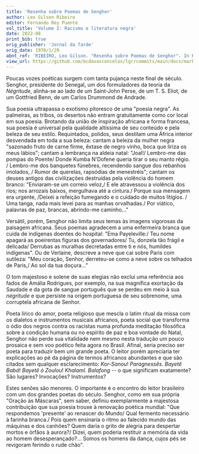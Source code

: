 ```yaml
---
title: 'Resenha sobre Poemas de Senghor'
author: Leo Gilson Ribeiro
editor: Fernando Rey Puente
vol_title: 'Volume I: Racismo e literatura negra'
date: 2022-08
print_bib: true
orig_publisher: 'Jornal da Tarde'
orig_date: 1970/1/29
abnt_ref: 'RIBEIRO, Leo Gilson. "Resenha sobre Poemas de Senghor". In PUENTE, Fernando Rey (org.) <em>Volume 1: Racismo e literatura negra</em>, 2022. Publicação original: Jornal da Tarde, 1970/1/29. URL: <a href="yml_view_url">https://github.com/bcdavasconcelos/lgr/commits/main/docs/markdown/volume-1/03-literatura-africana/08-resenha-sobre-poemas-de-senghor</a>'
view_url: https://github.com/bcdavasconcelos/lgr/commits/main/docs/markdown/volume-1/03-literatura-africana/08-resenha-sobre-poemas-de-senghor
---
```


Poucas vozes poéticas surgem com tanta pujança neste final de século. Senghor, presidente do Senegal, um dos formuladores da teoria da *Négritude*, alinha-se ao lado de um Saint-John Perse, de um T. S. Eliot, de um Gottfried Benn, de um Carlos Drummond de Andrade.

Sua poesia ultrapassa o exotismo pitoresco de uma "poesia negra". As palmeiras, as tribos, os desertos não entram gratuitamente como cor local em sua poesia. Brotando da união de inspiração africana e forma francesa, sua poesia é universal pela qualidade altíssima de seu conteúdo e pela beleza de seu estilo. Requintados, polidos, seus destilam uma África interior desvendada em toda a sua beleza: cantam a beleza da mulher negra "sazonado fruto de carne firme, êxtase de negro vinho, boca que liriza os meus lábios"; cantam a lembrança na aldeia natal: "Joal!/ Lembro-me das pompas do Poente/ Donde Kumba N'Dofene queria tirar o seu manto régio. / Lembro-me dos banquetes fúnebres, recendendo sangue dos rebanhos imolados, / Rumor de querelas, rapsódias de menestréis"; cantam os deuses antigos das civilizações destruídas pela violência do homem branco: "Enviaram-se um correio veloz,/ E ele atravessou a violência dos rios; nos arrozais baixos, mergulhava até a cintura./ Porque sua mensagem era urgente, /Deixei a refeição fumegando e o cuidado de muitos litígios. / Uma tanga, nada mais levei para as manhas orvalhadas./ Por viático, palavras de paz, brancas, abrindo-me caminho\..."

Versátil, porém, Senghor não limita seus temas às imagens vigorosas da paisagem africana. Seus poemas agradecem a uma enfermeira branca que cuida de indígenas doentes do hospital: "Ema Payeleville:/ Teu nome apagará as poeirentas figuras dos governadores/ Tu, donzela tão frágil e delicada/ Derrubas as muralhas decretadas entre ti e nós, humildes indígenas". Ou de Verlaine, descreve a neve que cai sobre Paris com sutileza: "Meu coração, Senhor, derreteu-se como a neve sobre os telhados de Paris,/ Ao sol da tua doçura\..."

O tom majestoso e solene de suas elegias não exclui uma referência aos fados de Amália Rodrigues, por exemplo, na sua magnífica exortação da Saudade e da gota de sangue português que se perdeu em meio à sua *négritude* e que persiste na origem portuguesa de seu sobrenome, uma corruptela africana de Senhor.

Poeta lírico do amor, poeta religioso que mescla o latim ritual da missa com os dialetos e instrumentos musicais africanos, poeta social que transforma o ódio dos negros contra os racistas numa profunda meditação filosófica sobre a condição humana ou no espírito de paz e boa vontade do Natal, Senghor não perde sua vitalidade nem mesmo nesta tradução um pouco prosaica e sem voo poético feita agora no Brasil. Afinal, seria preciso ser poeta para traduzir bem um grande poeta. O leitor porém apreciaria ter explicações ao pé da página de termos africanos abundantes e que são citados sem qualquer esclarecimento: *Kor-Sanou*! *Paragnessês*. *Bayetê Babá*! *Bayetê ó Zoulou*! *KhalamI. Balafong* -- o que significam exatamente? São lugares? Invocações? Instrumentos?

Estes senões são menores. O importante é o encontro do leitor brasileiro com um dos grandes poetas do século. Senghor, como em sua própria "Oração às Máscaras", sem saber, definiu exemplarmente a majestosa contribuição que sua poesia trouxe à renovação poética mundial: "Que respondemos 'presente' ao renascer do Mundo/ Qual fermento necessário à farinha branca./ Pois quem ensinaria o ritmo ao falecido mundo das máquinas e dos canhões? Quem daria o grito de alegria para despertar mortos e órfãos à aurora?/ Dizei, quem poderia restituir a memória da vida ao homem desesperançado?\... Somos os homens da dança, cujos pés se revigoram ferindo o rude chão".